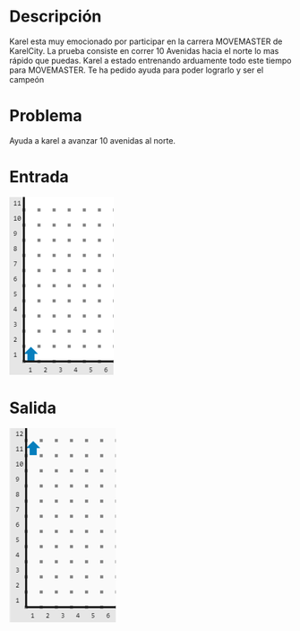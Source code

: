 # Descripción

Karel esta muy emocionado por participar en la carrera MOVEMASTER de KarelCity. La prueba consiste en correr 10 Avenidas hacia el norte lo mas rápido que puedas. Karel a estado entrenando arduamente todo este tiempo para MOVEMASTER. Te ha pedido ayuda para poder lograrlo y ser el campeón

# Problema

Ayuda a karel a avanzar 10 avenidas al norte.

# Entrada

![entrada](entrada.png)

# Salida

![Salida](Salida.png)
